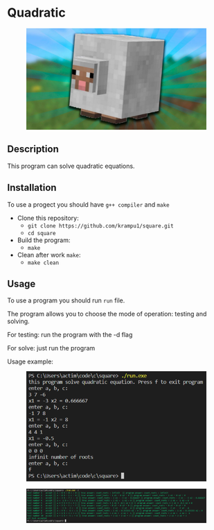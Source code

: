 # Quadratic

<p align="center">
     <img src="example//square.jpg" alt="Logo" width="416"/>
</p>

## Description
This program can solve quadratic equations.

## Installation
To use a progect you should have `g++ compiler` and `make`
* Clone this repository:
    * `git clone https://github.com/krampu1/square.git`
    * `cd square`
 * Build the program:
    * `make`
 * Clean after work `make`:
    * `make clean`

## Usage
To use a program you should run `run` file.

The program allows you to choose the mode of operation: testing and solving.

For testing: run the program with the -d flag

For solve: just run the program

Usage example:
<p align="center">
    <img src="example//solve.bmp" alt="Preview" width="416"/>
</p>
<p align="center">
    <img src="example//test.bmp" alt="Preview" width="416"/>
</p>